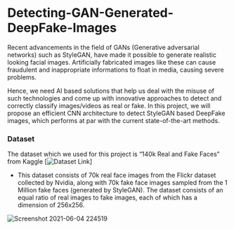 # Detecting-GAN-Generated-DeepFake-Images
Recent advancements in the field of GANs (Generative adversarial networks) such as StyleGAN, have made it possible to generate realistic looking facial images. Artificially fabricated
images like these can cause fraudulent and inappropriate informations to float in media, causing severe problems. 

Hence, we need AI based solutions that help us deal with the misuse of such technologies and come up with innovative approaches to detect and correctly classify images/videos as real or fake. In this project, we will propose an efficient CNN architecture to detect StyleGAN based DeepFake images, which performs at par with the current state-of-the-art methods.

### Dataset
The dataset which we used for this project is “140k Real and Fake Faces” from Kaggle [![Dataset Link](https://www.kaggle.com/xhlulu/140k-real-and-fake-faces)]
* This dataset consists of 70k real face images from the Flickr dataset collected by Nvidia, along with 70k fake face images sampled from the 1 Million fake faces (generated by StyleGAN). The dataset consists of an equal ratio of real images to fake images, each of which has a dimension of 256x256.

![Screenshot 2021-06-04 224519](https://user-images.githubusercontent.com/51471876/120840750-3fb54300-c588-11eb-8849-e81bd4ea1b38.png)

